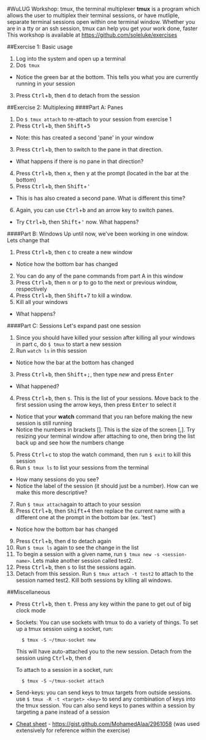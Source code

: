 #WuLUG Workshop: tmux, the terminal multiplexer
**tmux** is a program which allows the user to multiplex their terminal sessions, or have mutliple, separate terminal sessions open within one terminal window. Whether you are in a tty or an ssh session, tmux can help you get your work done, faster
This workshop is available at https://github.com/soleluke/exercises

##Exercise 1: Basic usage
1. Log into the system and open up a terminal
2. Do`$ tmux`
  * Notice the green bar at the bottom. This tells you what you are currently running in your session

3. Press <kbd>Ctrl</kbd>+<kbd>b</kbd>, then <kbd>d</kbd> to detach from the session

##Exercise 2: Multiplexing
####Part A: Panes
1. Do `$ tmux attach`
  to re-attach to your session from exercise 1
2. Press <kbd>Ctrl</kbd>+<kbd>b</kbd>, then <kbd>Shift</kbd>+<kbd>5</kbd>
  * Note: this has created a second 'pane' in your window
3. Press <kbd>Ctrl</kbd>+<kbd>b</kbd>, then <arrow-key> to switch to the pane in that direction.
  * What happens if there is no pane in that direction?
4. Press <kbd>Ctrl</kbd>+<kbd>b</kbd>, then <kbd>x</kbd>, then <kbd>y</kbd> at the prompt (located in the bar at the bottom)
5. Press <kbd>Ctrl</kbd>+<kbd>b</kbd>, then <kbd>Shift</kbd>+<kbd>'</kbd>
  * This is has also created a second pane. What is different this time?
6. Again, you can use <kbd>Ctrl</kbd>+<kbd>b</kbd> and an arrow key to switch panes.
  * Try <kbd>Ctrl</kbd>+<kbd>b</kbd>, then <kbd>Shift</kbd>+<kbd>'</kbd> now. What happens?

####Part B: Windows
Up until now, we've been working in one window. Lets change that

1. Press <kbd>Ctrl</kbd>+<kbd>b</kbd>, then <kbd>c</kbd> to create a new window
  * Notice how the bottom bar has changed
2. You can do any of the pane commands from part A in this window
3. Press <kbd>Ctrl</kbd>+<kbd>b</kbd>, then <kbd>n</kbd> or <kbd>p</kbd> to go to the next or previous window, respectively
4. Press <kbd>Ctrl</kbd>+<kbd>b</kbd>, then <kbd>Shift</kbd>+<kbd>7</kbd> to kill a window.
5. Kill all your windows
  * What happens?

####Part C: Sessions
Let's expand past one session

1. Since you should have killed your session after killing all your windows in part c, do `$ tmux` to start a new session
2. Run `watch ls` in this session
  * Notice how the bar at the bottom has changed
3. Press <kbd>Ctrl</kbd>+<kbd>b</kbd>, then <kbd>Shift</kbd>+<kbd>;</kbd>, then type *new* and press <kbd>Enter</kbd>
  * What happened?
4. Press <kbd>Ctrl</kbd>+<kbd>b</kbd>, then <kbd>s</kbd>. This is the list of your sessions. Move back to the first session using the arrow keys, then press <kbd>Enter</kbd> to select it
  * Notice that your **watch** command that you ran before making the new session is still running
  * Notice the numbers in brackets []. This is the size of the screen [<num-of-cols>,<num-of-rows>]. Try resizing your terminal window after attaching to one, then bring the list back up and see how the numbers change
5. Press <kbd>Ctrl</kbd>+<kbd>c</kbd> to stop the watch command, then run `$ exit` to kill this session
6. Run `$ tmux ls` to list your sessions from the terminal
  * How many sessions do you see?
  * Notice the label of the session (it should just be a number). How can we make this more descriptive?
7. Run `$ tmux attach`again to attach to your session
8. Press <kbd>Ctrl</kbd>+<kbd>b</kbd>, then <kbd>Shift</kbd>+<kbd>4</kbd> then replace the current name with a different one at the prompt in the bottom bar (ex. 'test')
  * Notice how the bottom bar has changed
9. Press <kbd>Ctrl</kbd>+<kbd>b</kbd>, then <kbd>d</kbd> to detach again
10. Run `$ tmux ls` again to see the change in the list
11. To begin a session with a given name, run `$ tmux new -s <session-name>`. Lets make another session called test2.
12. Press <kbd>Ctrl</kbd>+<kbd>b</kbd>, then <kbd>s</kbd> to list the sessions again.
13. Detach from this session. Run `$ tmux attach -t test2` to attach to the session named test2. Kill both sessions by killing all windows.

##Miscellaneous
* Press <kbd>Ctrl</kbd>+<kbd>b</kbd>, then <kbd>t</kbd>. Press any key within the pane to get out of big clock mode
* Sockets: You can use sockets with tmux to do a variety of things. To set up a tmux session using a socket, run:

  ```
  	$ tmux -S ~/tmux-socket new
  ```
  This will have auto-attached you to the new session. Detach from the session using <kbd>Ctrl</kbd>+<kbd>b</kbd>, then <kbd>d</kbd>

  To attach to a session in a socket, run:

  ```
  	$ tmux -S ~/tmux-socket attach
  ```
* Send-keys: you can send keys to tmux targets from outside sessions. use `$ tmux -R -t <target> <key>` to send any combination of keys into the tmux session. You can also send keys to panes within a session by targeting a pane instead of a session
* [Cheat sheet](https://gist.github.cm/MohamedAlaa/2961058) - https://gist.github.com/MohamedAlaa/2961058 (was used extensively for reference within the exercise)